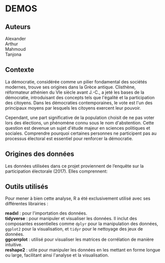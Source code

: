 # DEMOS

## Auteurs
Alexander  
Arthur  
Mahmoud  
Tanjona  

## Contexte

La démocratie, considérée comme un pilier fondamental des sociétés modernes, trouve ses origines dans la Grèce antique. Clisthène, réformateur athénien du VIe siècle avant J.-C., a jeté les bases de la démocratie, introduisant des concepts tels que l'égalité et la participation des citoyens. Dans les démocraties contemporaines, le vote est l'un des principaux moyens par lesquels les citoyens exercent leur pouvoir.

Cependant, une part significative de la population choisit de ne pas voter lors des élections, un phénomène connu sous le nom d'abstention. Cette question est devenue un sujet d'étude majeur en sciences politiques et sociales. Comprendre pourquoi certaines personnes ne participent pas au processus électoral est essentiel pour renforcer la démocratie.

## Origines des données

Les données utilisées dans ce projet proviennent de l’enquête sur la participation électorale (2017). Elles comprennent: 


## Outils utilisés
Pour mener à bien cette analyse, R a été exclusivement utilisé avec ses différentes librairies :  

**readxl** : pour l'importation des données.  
**tidyverse** : pour manipuler et visualiser les données. Il inclut des composantes essentielles comme `dplyr` pour la manipulation des données, `ggplot2` pour la visualisation, et `tidyr` pour le nettoyage des jeux de données.  
**ggcorrplot** : utilisé pour visualiser les matrices de corrélation de manière intuitive.  
**reshape2** : utile pour manipuler les données en les mettant en forme longue ou large, facilitant ainsi l'analyse et la visualisation.  

